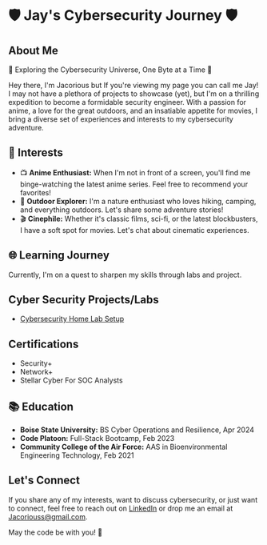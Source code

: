 
# 🛡️ Jay's Cybersecurity Journey 🛡️

## About Me

🔭 Exploring the Cybersecurity Universe, One Byte at a Time 🌌

Hey there, I'm Jacorious but If you're viewing my page you can call me Jay! I may not have a plethora of projects to showcase (yet), but I'm on a thrilling expedition to become a formidable security engineer. With a passion for anime, a love for the great outdoors, and an insatiable appetite for movies, I bring a diverse set of experiences and interests to my cybersecurity adventure.

## 🌟 Interests

- 📺 **Anime Enthusiast:** When I'm not in front of a screen, you'll find me binge-watching the latest anime series. Feel free to recommend your favorites!
- 🌳 **Outdoor Explorer:** I'm a nature enthusiast who loves hiking, camping, and everything outdoors. Let's share some adventure stories!
- 🎬 **Cinephile:** Whether it's classic films, sci-fi, or the latest blockbusters, I have a soft spot for movies. Let's chat about cinematic experiences.

## 🌐 Learning Journey

Currently, I'm on a quest to sharpen my skills through labs and project. 

## Cyber Security Projects/Labs

- [Cybersecurity Home Lab Setup](https://jayb133.github.io/Cybersecurity-Home-lab-setup/)
  
## Certifications

- Security+ 
- Network+ 
- Stellar Cyber For SOC Analysts 

## 📚 Education

- **Boise State University:** BS Cyber Operations and Resilience, Apr 2024
- **Code Platoon:** Full-Stack Bootcamp, Feb 2023
- **Community College of the Air Force:** AAS in Bioenvironmental Engineering Technology, Feb 2021

## Let's Connect

If you share any of my interests, want to discuss cybersecurity, or just want to connect, feel free to reach out on [LinkedIn](www.linkedin.com/in/jacorious-smith-752a50249) or drop me an email at Jacoriouss@gmail.com.

May the code be with you! 🚀
